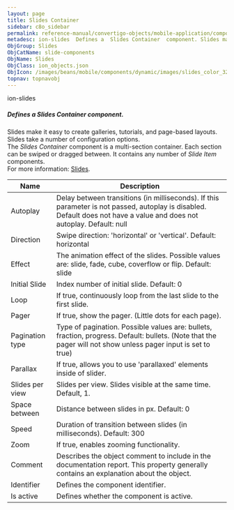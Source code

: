```yaml
---
layout: page
title: Slides Container
sidebar: c8o_sidebar
permalink: reference-manual/convertigo-objects/mobile-application/components/slide-components/slide-container/
metadesc: ion-slides  Defines a  Slides Container  component. Slides make it easy to create galleries, tutorials, and page-based layouts. Slides take a number o
ObjGroup: Slides
ObjCatName: slide-components
ObjName: Slides
ObjClass: ion_objects.json
ObjIcon: /images/beans/mobile/components/dynamic/images/slides_color_32x32.png
topnav: topnavobj
---
```

ion-slides<br/>

##### Defines a <i>Slides Container</i> component.<br/>
Slides make it easy to create galleries, tutorials, and page-based layouts. Slides take a number of configuration options.<br/>
The <i>Slides Container</i> component is a multi-section container. Each section can be swiped or dragged between. It contains any number of <i>Slide Item</i> components.<br/>
 For more information: <a href='https://ionicframework.com/docs/v3/components/#slides'>Slides</a>.

Name | Description 
--- | ---
Autoplay | Delay between transitions (in milliseconds). If this parameter is not passed, autoplay is disabled. Default does not have a value and does not autoplay. Default: null
Direction | Swipe direction: 'horizontal' or 'vertical'. Default: horizontal
Effect | The animation effect of the slides. Possible values are: slide, fade, cube, coverflow or flip. Default: slide
Initial Slide | Index number of initial slide. Default: 0
Loop | If true, continuously loop from the last slide to the first slide.
Pager | If true, show the pager. (Little dots for each page).
Pagination type | Type of pagination. Possible values are: bullets, fraction, progress. Default: bullets. (Note that the pager will not show unless pager input is set to true)
Parallax | If true, allows you to use 'parallaxed' elements inside of slider.
Slides per view | Slides per view. Slides visible at the same time. Default, 1.
Space between | Distance between slides in px. Default: 0
Speed | Duration of transition between slides (in milliseconds). Default: 300
Zoom | If true, enables zooming functionality.
Comment | Describes the object comment to include in the documentation report.  This property generally contains an explanation about the object. 
Identifier | Defines the component identifier.  
Is active | Defines whether the component is active. 

